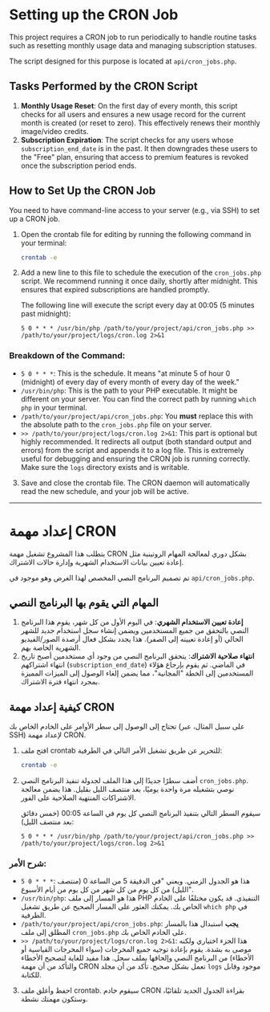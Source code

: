 # Setting up the CRON Job

This project requires a CRON job to run periodically to handle routine tasks such as resetting monthly usage data and managing subscription statuses.

The script designed for this purpose is located at `api/cron_jobs.php`.

## Tasks Performed by the CRON Script

1.  **Monthly Usage Reset**: On the first day of every month, this script checks for all users and ensures a new usage record for the current month is created (or reset to zero). This effectively renews their monthly image/video credits.
2.  **Subscription Expiration**: The script checks for any users whose `subscription_end_date` is in the past. It then downgrades these users to the "Free" plan, ensuring that access to premium features is revoked once the subscription period ends.

## How to Set Up the CRON Job

You need to have command-line access to your server (e.g., via SSH) to set up a CRON job.

1.  Open the crontab file for editing by running the following command in your terminal:
    ```bash
    crontab -e
    ```

2.  Add a new line to this file to schedule the execution of the `cron_jobs.php` script. We recommend running it once daily, shortly after midnight. This ensures that expired subscriptions are handled promptly.

    The following line will execute the script every day at 00:05 (5 minutes past midnight):

    ```
    5 0 * * * /usr/bin/php /path/to/your/project/api/cron_jobs.php >> /path/to/your/project/logs/cron.log 2>&1
    ```

### Breakdown of the Command:

*   `5 0 * * *`: This is the schedule. It means "at minute 5 of hour 0 (midnight) of every day of every month of every day of the week."
*   `/usr/bin/php`: This is the path to your PHP executable. It might be different on your server. You can find the correct path by running `which php` in your terminal.
*   `/path/to/your/project/api/cron_jobs.php`: You **must** replace this with the absolute path to the `cron_jobs.php` file on your server.
*   `>> /path/to/your/project/logs/cron.log 2>&1`: This part is optional but highly recommended. It redirects all output (both standard output and errors) from the script and appends it to a log file. This is extremely useful for debugging and ensuring the CRON job is running correctly. Make sure the `logs` directory exists and is writable.

3.  Save and close the crontab file. The CRON daemon will automatically read the new schedule, and your job will be active.

---
# إعداد مهمة CRON

يتطلب هذا المشروع تشغيل مهمة CRON بشكل دوري لمعالجة المهام الروتينية مثل إعادة تعيين بيانات الاستخدام الشهرية وإدارة حالات الاشتراك.

تم تصميم البرنامج النصي المخصص لهذا الغرض وهو موجود في `api/cron_jobs.php`.

## المهام التي يقوم بها البرنامج النصي

1.  **إعادة تعيين الاستخدام الشهري**: في اليوم الأول من كل شهر، يقوم هذا البرنامج النصي بالتحقق من جميع المستخدمين ويضمن إنشاء سجل استخدام جديد للشهر الحالي (أو إعادة تعيينه إلى الصفر). هذا يجدد بشكل فعال أرصدة الصور/الفيديو الشهرية الخاصة بهم.
2.  **انتهاء صلاحية الاشتراك**: يتحقق البرنامج النصي من وجود أي مستخدمين أصبح تاريخ انتهاء اشتراكهم (`subscription_end_date`) في الماضي. ثم يقوم بإرجاع هؤلاء المستخدمين إلى الخطة "المجانية"، مما يضمن إلغاء الوصول إلى الميزات المميزة بمجرد انتهاء فترة الاشتراك.

## كيفية إعداد مهمة CRON

تحتاج إلى الوصول إلى سطر الأوامر على الخادم الخاص بك (على سبيل المثال، عبر SSH) لإعداد مهمة CRON.

1.  افتح ملف crontab للتحرير عن طريق تشغيل الأمر التالي في الطرفية:
    ```bash
    crontab -e
    ```

2.  أضف سطرًا جديدًا إلى هذا الملف لجدولة تنفيذ البرنامج النصي `cron_jobs.php`. نوصي بتشغيله مرة واحدة يوميًا، بعد منتصف الليل بقليل. هذا يضمن معالجة الاشتراكات المنتهية الصلاحية على الفور.

    سيقوم السطر التالي بتنفيذ البرنامج النصي كل يوم في الساعة 00:05 (خمس دقائق بعد منتصف الليل):

    ```
    5 0 * * * /usr/bin/php /path/to/your/project/api/cron_jobs.php >> /path/to/your/project/logs/cron.log 2>&1
    ```

### شرح الأمر:

*   `5 0 * * *`: هذا هو الجدول الزمني. ويعني "في الدقيقة 5 من الساعة 0 (منتصف الليل) من كل يوم من كل شهر من كل يوم من أيام الأسبوع".
*   `/usr/bin/php`: هذا هو المسار إلى ملف PHP التنفيذي. قد يكون مختلفًا على الخادم الخاص بك. يمكنك العثور على المسار الصحيح عن طريق تشغيل `which php` في الطرفية.
*   `/path/to/your/project/api/cron_jobs.php`: **يجب** استبدال هذا بالمسار المطلق إلى ملف `cron_jobs.php` على الخادم الخاص بك.
*   `>> /path/to/your/project/logs/cron.log 2>&1`: هذا الجزء اختياري ولكنه موصى به بشدة. يقوم بإعادة توجيه جميع المخرجات (سواء المخرجات القياسية أو الأخطاء) من البرنامج النصي وإلحاقها بملف سجل. هذا مفيد للغاية لتصحيح الأخطاء والتأكد من أن مهمة CRON تعمل بشكل صحيح. تأكد من أن مجلد `logs` موجود وقابل للكتابة.

3.  احفظ وأغلق ملف crontab. سيقوم خادم CRON بقراءة الجدول الجديد تلقائيًا، وستكون مهمتك نشطة.